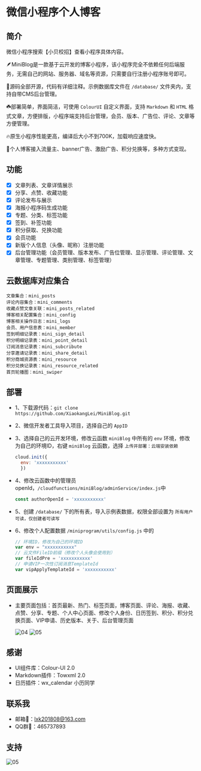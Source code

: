 # 微信小程序个人博客

## 简介

微信小程序搜索【小贝校招】查看小程序具体内容。

🪶MiniBlog是一款基于云开发的博客小程序，该小程序完全不依赖任何后端服务，无需自己的网站、服务器、域名等资源，只需要自行注册小程序账号即可。

🌈源码全部开源，代码有详细注释。示例数据库文件在 `/database/` 文件夹内，支持自带CMS后台管理。

☘️部署简单，界面简洁，可使用 `ColourUI` 自定义界面，支持 `Markdown` 和 `HTML` 格式文章，方便排版，小程序端支持后台管理，会员、版本、广告位、评论、文章等方便管理。

🔥原生小程序性能更高，编译后大小不到700K，加载响应速度快。

🚀个人博客接入流量主、banner广告、激励广告、积分兑换等，多种方式变现。

## 功能

- [X] 文章列表、文章详情展示
- [X] 分享、点赞、收藏功能
- [X] 评论发布与展示
- [X] 海报小程序码生成功能
- [X] 专题、分类、标签功能
- [X] 签到、补签功能
- [X] 积分获取、兑换功能
- [X] 会员功能
- [X] 新版个人信息（头像、昵称）注册功能
- [X] 后台管理功能（会员管理、版本发布、广告位管理、显示管理、评论管理、文章管理、专题管理、类别管理、标签管理）

## 云数据库对应集合

```text
文章集合：mini_posts
评论内容集合：mini_comments
收藏点赞文章关联：mini_posts_related
博客相关配置集合：mini_config
博客相关操作日志：mini_logs
会员、用户信息表：mini_member
签到明细记录表：mini_sign_detail
积分明细记录表：mini_point_detail
订阅消息记录表：mini_subcribute
分享邀请记录表：mini_share_detail
积分商城资源表：mini_resource
积分兑换记录表：mini_resource_related
首页轮播图：mini_swiper
```

## 部署

- 1、下载源代码：`git clone https://github.com/XiaokangLei/MiniBlog.git`
- 2、微信开发者工具导入项目，选择自己的 `AppID`
- 3、选择自己的云开发环境，修改云函数 `miniBlog` 中所有的 `env` 环境，修改为自己的环境ID，右键 `miniBlog` 云函数，选择 `上传并部署：云端安装依赖`

  ```js
  cloud.init({
    env: 'xxxxxxxxxxx'
    })
  ```

- 4、修改云函数中的管理员openId，`/cloudfunctions/miniBlog/adminService/index.js`中

  ```js
  const authorOpenId = 'xxxxxxxxxxx'
  ```

- 5、创建 `/database/` 下的所有表，导入示例表数据，权限全部设置为 `所有用户可读，仅创建者可读写`
- 6、修改个人配置数据 `/miniprogram/utils/config.js` 中的

  ```js
  // 环境ID，修改为自己的环境ID
  var env = "xxxxxxxxxxx"
  // 云文件FileID前缀（修改个人头像会使用到）
  var fileIdPre = 'xxxxxxxxxxx'
  // 申请VIP一次性订阅消息TemplateId
  var vipApplyTemplateId = 'xxxxxxxxxxx'
  ```

## 页面展示

- 主要页面包括：首页最新、热门、标签页面，博客页面、评论、海报、收藏、点赞、分享、专题、个人中心页面、修改个人身份、日历签到、积分、积分兑换页面、VIP申请、历史版本、关于、后台管理页面

  ![04](https://7465-test-we0f3-1301386292.tcb.qcloud.la/others/pages1.jpg?sign=c18f6ddf97d2467fceb03a115e96ad51&t=1659152386)
  ![05](https://7465-test-we0f3-1301386292.tcb.qcloud.la/others/pages2.jpg?sign=2b3db0e3da22b3351083ad8fe6828d07&t=1659152403)

## 感谢

- UI组件库：Colour-UI 2.0
- Markdown插件：Towxml 2.0
- 日历插件：wx_calendar 小历同学

## 联系我

- 邮箱📧：lxk201808@163.com
- QQ群🐧：465737893

## 支持

![05](https://7465-test-we0f3-1301386292.tcb.qcloud.la/zanshang.jpg?sign=45cde49a94ceae4a2f75f19455c92afa&t=1659151261)

